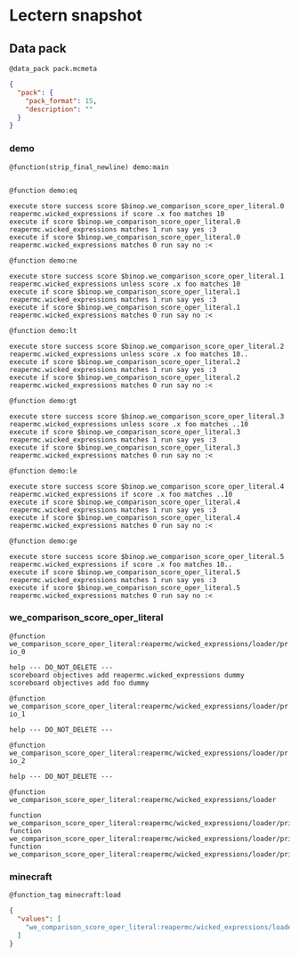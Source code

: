 # Lectern snapshot

## Data pack

`@data_pack pack.mcmeta`

```json
{
  "pack": {
    "pack_format": 15,
    "description": ""
  }
}
```

### demo

`@function(strip_final_newline) demo:main`

```mcfunction

```

`@function demo:eq`

```mcfunction
execute store success score $binop.we_comparison_score_oper_literal.0 reapermc.wicked_expressions if score .x foo matches 10
execute if score $binop.we_comparison_score_oper_literal.0 reapermc.wicked_expressions matches 1 run say yes :3
execute if score $binop.we_comparison_score_oper_literal.0 reapermc.wicked_expressions matches 0 run say no :<
```

`@function demo:ne`

```mcfunction
execute store success score $binop.we_comparison_score_oper_literal.1 reapermc.wicked_expressions unless score .x foo matches 10
execute if score $binop.we_comparison_score_oper_literal.1 reapermc.wicked_expressions matches 1 run say yes :3
execute if score $binop.we_comparison_score_oper_literal.1 reapermc.wicked_expressions matches 0 run say no :<
```

`@function demo:lt`

```mcfunction
execute store success score $binop.we_comparison_score_oper_literal.2 reapermc.wicked_expressions unless score .x foo matches 10..
execute if score $binop.we_comparison_score_oper_literal.2 reapermc.wicked_expressions matches 1 run say yes :3
execute if score $binop.we_comparison_score_oper_literal.2 reapermc.wicked_expressions matches 0 run say no :<
```

`@function demo:gt`

```mcfunction
execute store success score $binop.we_comparison_score_oper_literal.3 reapermc.wicked_expressions unless score .x foo matches ..10
execute if score $binop.we_comparison_score_oper_literal.3 reapermc.wicked_expressions matches 1 run say yes :3
execute if score $binop.we_comparison_score_oper_literal.3 reapermc.wicked_expressions matches 0 run say no :<
```

`@function demo:le`

```mcfunction
execute store success score $binop.we_comparison_score_oper_literal.4 reapermc.wicked_expressions if score .x foo matches ..10
execute if score $binop.we_comparison_score_oper_literal.4 reapermc.wicked_expressions matches 1 run say yes :3
execute if score $binop.we_comparison_score_oper_literal.4 reapermc.wicked_expressions matches 0 run say no :<
```

`@function demo:ge`

```mcfunction
execute store success score $binop.we_comparison_score_oper_literal.5 reapermc.wicked_expressions if score .x foo matches 10..
execute if score $binop.we_comparison_score_oper_literal.5 reapermc.wicked_expressions matches 1 run say yes :3
execute if score $binop.we_comparison_score_oper_literal.5 reapermc.wicked_expressions matches 0 run say no :<
```

### we_comparison_score_oper_literal

`@function we_comparison_score_oper_literal:reapermc/wicked_expressions/loader/prio_0`

```mcfunction
help --- DO_NOT_DELETE ---
scoreboard objectives add reapermc.wicked_expressions dummy
scoreboard objectives add foo dummy
```

`@function we_comparison_score_oper_literal:reapermc/wicked_expressions/loader/prio_1`

```mcfunction
help --- DO_NOT_DELETE ---
```

`@function we_comparison_score_oper_literal:reapermc/wicked_expressions/loader/prio_2`

```mcfunction
help --- DO_NOT_DELETE ---
```

`@function we_comparison_score_oper_literal:reapermc/wicked_expressions/loader`

```mcfunction
function we_comparison_score_oper_literal:reapermc/wicked_expressions/loader/prio_0
function we_comparison_score_oper_literal:reapermc/wicked_expressions/loader/prio_1
function we_comparison_score_oper_literal:reapermc/wicked_expressions/loader/prio_2
```

### minecraft

`@function_tag minecraft:load`

```json
{
  "values": [
    "we_comparison_score_oper_literal:reapermc/wicked_expressions/loader"
  ]
}
```
